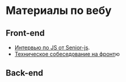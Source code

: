 # Материалы по вебу

## Front-end
* [Интервью по JS от Senior-js](https://www.youtube.com/watch?v=t0pYU50Bo6A).
* [Техническое собеседование на фронт](https://proglib.io/p/interview-frontend-dev/)ю
## Back-end
